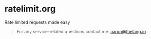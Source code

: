 # ratelimit.org
Rate limited requests made easy

> For any service-related questions contact me: aaron@thelang.io
